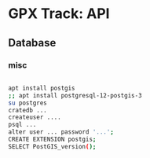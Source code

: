 # GPX Track: API

## Database

### misc

```sh

apt install postgis
;; apt install postgresql-12-postgis-3
su postgres
cratedb ...
createuser ....
psql ...
alter user ... password '...';
CREATE EXTENSION postgis;
SELECT PostGIS_version();

```

